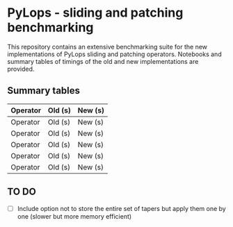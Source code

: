 # PyLops - sliding and patching benchmarking

This repository contains an extensive benchmarking suite for the new implementations of PyLops sliding and patching operators. Notebooks and summary tables of timings of the old and new implementations are provided.


## Summary tables



| Operator                |            Old (s)       |            New (s)       |
|-------------------------|--------------------------|--------------------------|
| Operator                |            Old (s)       |            New (s)       |
| Operator                |            Old (s)       |            New (s)       |
| Operator                |            Old (s)       |            New (s)       |
| Operator                |            Old (s)       |            New (s)       |
| Operator                |            Old (s)       |            New (s)       |



## TO DO

- [ ] Include option not to store the entire set of tapers but apply them one by one (slower but more memory efficient)